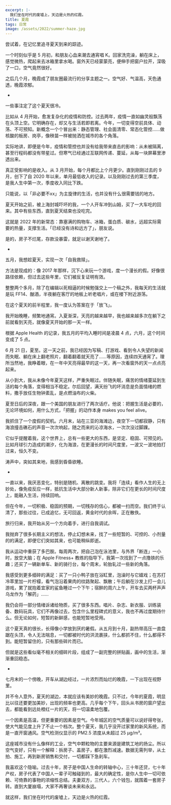 ```yaml
---
excerpt: |-
  我们坐在时代的废墟上，天边是火热的红霞。
title: 夏霞
tags: 日常
image: /assets/2022/summer-haze.jpg
---
```


尝试着，在记忆里追寻夏天到来的踪迹。

一个时刻似乎是 5 月初，和朋友心血来潮去通宵唱 K。回家洗完澡，躺在床上，感觉微热，爬起来去冰箱里拿水喝。窗外天已经蒙蒙亮，便伸手把窗户拉开，深吸了一口，空气竟然很好。

之后几个月，晚霞成了朋友圈最流行的分享主题之一。空气好、气温高，天色通透，晚霞浓郁。

-

一些事注定了这个夏天很冷。

比如从 4 月开始，愈发复杂化的疫情和防控。过去两年，疫情一直如幽灵般飘荡在头顶上空。它明确存在，却又与生活若即若离。今年，一切变得空前具体、动荡、不可预知。新概念一个个冒出来：静态管理、社会面清零、常态化管控……做核酸的板房、岗亭，像秧苗一样被抛洒在城市的各个角落。

实际地讲，即便是今年，疫情和管控也并没有给我带来直击的影响：从未被隔离，甚至行程码都没有带星过。但寒气已经通过互联网传递、蔓延，从每一块屏幕里渗透出来。

真正受影响的是收入。从 3 月开始，每个月都比上个月更少。直到刚刚过去的 9 月，创下了自 2020 年以来，单月最低收入的记录。以及刚刚过去的第三季度，是我人生中第一次，季度收入同比下跌。

只能说，以「非必要不xx」为主旋律的生活，也并没有什么很需要钱的地方。

夏天开始之前，被上海封城吓坏的我，一个人开车冲到山姆，买了一大车吃的回来。其中有些东西，直到夏天结束也没吃完。

这就是 2022 年的新常态：靠塞满的购物车、冰箱，蛋白质、碳水，远超实际需要的热量，支撑生活。「已经没有诗和远方了」，朋友说。

是的，房子不烂尾，存款没暴雷，就足以谢天谢地了。

-

五月，我想趁夏天，实现一次「自我救赎」。

方法是现成的：像 2017 年那样，沉下心来玩一个游戏，度一个漫长的假。好像很路径依赖，但过去这些年里，它们被反复证明有效。

整整两个多月，除了在编辑以死相逼的时候勉强交上一个稿之外，我每天的生活就是玩 FF14、酗酒，半夜躺在客厅的地板上听老唱片，或在楼下附近游荡。

在这个夏天的前半程里，我一度认为答案在于「放飞」。

我开始晚睡，频繁地通宵。入夏渐深，天亮的越来越早，我也越来越多次在躺下之前就看到天亮，就像夏天开始的那一天一样。

根据 Apple Health 的记录，我五月的平均入睡时间是凌晨 4 点，六月，这个时间变成了 5 点。

6 月 21 日，夏至。这一天之前，我已经因为写稿、打游戏、看到令人失望的新闻而失眠、躺在床上翻老照片，翻着翻着就天亮了……等原因，连续四天通宵了。理所当然地，我睁着眼，在一年中天亮得最早的这一天，再一次看窗外的天一点点亮起来。

从小到大，我从未像今年夏天这样，严重失眠过。伴随失眠，痛苦的情绪蔓延到生活的每个角落，变得相当不稳定。尔后回望，满天纷飞的坏消息是负面情绪的燃料，撒手放任生物钟紊乱，是点燃油布的火柴。

夏至日后的深夜，跟一个美国的朋友进行了两次话疗。他说：把握生活是必要的，无论环境如何，用什么方式，「把握」的动作本身 makes you feel alive。

我抓住了一个度假的契机。六月末，站在三亚的海滩边，夜空下一切都寂静，只有海浪撞击礁石的声音一次次响起，随之而来的沁凉海水，一次次没过脚踝。

它似乎提醒着我，这个世界上，总有一些更大的东西，是坚定、稳固、可预见的。比如月球引力造成的潮汐，化为海浪，在更漫长的时间尺度里，一波又一波地拍打过来，恒久不变。

涛声中，突如其来地，我感到昏昏欲睡。

-

一直以来，我厌恶变化，特别是随机、离散的跳变。我将「连续」看作人生的无上妙处，像免疫反应一样，抵抗生活中大部分新人新事，除非它们在更长的时间尺度上，能融入生活，持续回响。

但在今年，一切积极、稳固的预期，一切残存的信心，都被一扫而空。我们终于认清了，那些过往，已成追忆，无可回返，黄金时代的余晖，正在散佚。

旅行归来，我开始从另一个方向着手，进行自我调试。

我抛弃了很多长期主义的想法，停止幻想未来，找了一些短暂的、可控的、小剂量的的满足，即便它们突如其来，也可能稍纵即逝。

我从运动中重获了多巴胺。每周两次，把自己泡在泳池里，与外界「断连」一小时，放空大脑；在 Apple Fitness+ 教练的指导下，我第一次找到了一点撸铁的乐趣；还买了一辆新单车、新的骑行台，每个周末，轮胎轧过一些新的角落。

我感受到更多细碎的满足：买了一只小鸭子放在浴缸里，泡澡时与它嬉戏；在苏打冷萃里加一片柠檬，看气泡沿着果肉的纹路聚起、飘散；午后躺在沙发上打一会儿游戏，累了就抱着宜家的鲨鱼睡过一个下午；宿醉的周六上午，开车去买两杯声声乌龙作为「解药」……

我仍会将一部分情绪诉诸给物质，买了很多东西。唱片、杂志、新衣服、训练装备、数码玩具，它们不再像过去，包含什么里程碑式的意义，我也不再过度期待什么。但无论如何，短暂的新鲜感，也能短暂地受用。

这个夏天真的很长，长得像小学放到厌的暑假。从五月到十月，副热带高压一直盘踞在头顶，令人无法喘息，一切都被时代的洪流裹挟，什么都抓不住，什么都得不到。能短暂留住的，只有那些碎片而已。

但就是这些看似毫不相关的细碎片段，组成了一副完整的拼贴画，画中的生活，渐渐重回稳态。

-

七月末的一个傍晚，开车从湖边经过，一片浓烈而灿烂的晚霞，一下出现在视野里。

并不令人意外，夏天的湖边，本就应该有美妙的晚霞。只不过，今年的夏霞，明显比以往还要更加美妙，出现的频率也更高。几乎每个下午，回头从书房的窗户望出去，都能看到远处橙红一片的天，将一切温柔地包覆。

一个因素是高温，但更重要的因素是空气。今年城区的空气质量可以说好得夸张，使大气能见度上升了不止一个档次。整个夏天，我几乎没开过家里的新风系统，而是一直开窗通风。空气检测仪显示的 PM2.5 浓度从未超过 25 μg/m³。

这座城市没有什么像样的工业，空气中颗粒物的主要来源是建筑工地的扬尘。所以空气变好，只有一个解释：拆房子、盖房子，都在激烈减速。数据无需列举，从土拍、施工，再到新房销售和交付，一切都踩下急刹车。

我喜欢这个隐喻。过去十年，房子是中国人生命的转轴中心，三十年还贷，七十年产权，房子代表了中国人一辈子可触碰到的，最大的确定性，是你人生中一切可依赖、可倚靠的事物的浓缩性总结。夫妻双方，三代人，六个钱包，就围着一套房子转。直到大厦崩塌，大家不再奢谈未来和永远。

就这样，我们坐在时代的废墟上，天边是火热的红霞。